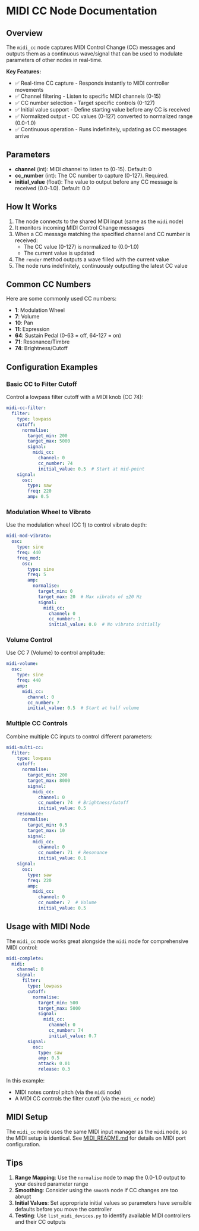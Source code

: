 # MIDI CC Node Documentation

## Overview

The `midi_cc` node captures MIDI Control Change (CC) messages and outputs them as a continuous wave/signal that can be used to modulate parameters of other nodes in real-time.

**Key Features:**
- ✅ Real-time CC capture - Responds instantly to MIDI controller movements
- ✅ Channel filtering - Listen to specific MIDI channels (0-15)
- ✅ CC number selection - Target specific controls (0-127)
- ✅ Initial value support - Define starting value before any CC is received
- ✅ Normalized output - CC values (0-127) converted to normalized range (0.0-1.0)
- ✅ Continuous operation - Runs indefinitely, updating as CC messages arrive

## Parameters

- **channel** (int): MIDI channel to listen to (0-15). Default: 0
- **cc_number** (int): The CC number to capture (0-127). Required.
- **initial_value** (float): The value to output before any CC message is received (0.0-1.0). Default: 0.0

## How It Works

1. The node connects to the shared MIDI input (same as the `midi` node)
2. It monitors incoming MIDI Control Change messages
3. When a CC message matching the specified channel and CC number is received:
   - The CC value (0-127) is normalized to (0.0-1.0)
   - The current value is updated
4. The `render` method outputs a wave filled with the current value
5. The node runs indefinitely, continuously outputting the latest CC value

## Common CC Numbers

Here are some commonly used CC numbers:
- **1**: Modulation Wheel
- **7**: Volume
- **10**: Pan
- **11**: Expression
- **64**: Sustain Pedal (0-63 = off, 64-127 = on)
- **71**: Resonance/Timbre
- **74**: Brightness/Cutoff

## Configuration Examples

### Basic CC to Filter Cutoff
Control a lowpass filter cutoff with a MIDI knob (CC 74):

```yaml
midi-cc-filter:
  filter:
    type: lowpass
    cutoff:
      normalise:
        target_min: 200
        target_max: 5000
        signal:
          midi_cc:
            channel: 0
            cc_number: 74
            initial_value: 0.5  # Start at mid-point
    signal:
      osc:
        type: saw
        freq: 220
        amp: 0.5
```

### Modulation Wheel to Vibrato
Use the modulation wheel (CC 1) to control vibrato depth:

```yaml
midi-mod-vibrato:
  osc:
    type: sine
    freq: 440
    freq_mod:
      osc:
        type: sine
        freq: 5
        amp:
          normalise:
            target_min: 0
            target_max: 20  # Max vibrato of ±20 Hz
            signal:
              midi_cc:
                channel: 0
                cc_number: 1
                initial_value: 0.0  # No vibrato initially
```

### Volume Control
Use CC 7 (Volume) to control amplitude:

```yaml
midi-volume:
  osc:
    type: sine
    freq: 440
    amp:
      midi_cc:
        channel: 0
        cc_number: 7
        initial_value: 0.5  # Start at half volume
```

### Multiple CC Controls
Combine multiple CC inputs to control different parameters:

```yaml
midi-multi-cc:
  filter:
    type: lowpass
    cutoff:
      normalise:
        target_min: 200
        target_max: 8000
        signal:
          midi_cc:
            channel: 0
            cc_number: 74  # Brightness/Cutoff
            initial_value: 0.5
    resonance:
      normalise:
        target_min: 0.5
        target_max: 10
        signal:
          midi_cc:
            channel: 0
            cc_number: 71  # Resonance
            initial_value: 0.1
    signal:
      osc:
        type: saw
        freq: 220
        amp:
          midi_cc:
            channel: 0
            cc_number: 7  # Volume
            initial_value: 0.5
```

## Usage with MIDI Node

The `midi_cc` node works great alongside the `midi` node for comprehensive MIDI control:

```yaml
midi-complete:
  midi:
    channel: 0
    signal:
      filter:
        type: lowpass
        cutoff:
          normalise:
            target_min: 500
            target_max: 5000
            signal:
              midi_cc:
                channel: 0
                cc_number: 74
                initial_value: 0.7
        signal:
          osc:
            type: saw
            amp: 0.5
            attack: 0.01
            release: 0.3
```

In this example:
- MIDI notes control pitch (via the `midi` node)
- A MIDI CC controls the filter cutoff (via the `midi_cc` node)

## MIDI Setup

The `midi_cc` node uses the same MIDI input manager as the `midi` node, so the MIDI setup is identical. See [MIDI_README.md](MIDI_README.md) for details on MIDI port configuration.

## Tips

1. **Range Mapping**: Use the `normalise` node to map the 0.0-1.0 output to your desired parameter range
2. **Smoothing**: Consider using the `smooth` node if CC changes are too abrupt
3. **Initial Values**: Set appropriate initial values so parameters have sensible defaults before you move the controller
4. **Testing**: Use `list_midi_devices.py` to identify available MIDI controllers and their CC outputs
